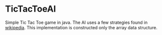 # TicTacToeAI

Simple Tic Tac Toe game in java. The AI uses a few strategies found in [wikipedia](https://en.wikipedia.org/wiki/Tic-tac-toe). This implementation is constructed only the array data structure.
